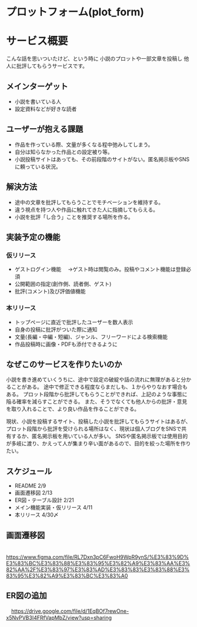 # プロットフォーム(plot_form)
# サービス概要
こんな話を思いついたけど、という時に
小説のプロットや一部文章を投稿し
他人に批評してもらうサービスです。

## メインターゲット
- 小説を書いている人
- 設定資料などが好きな読者

## ユーザーが抱える課題
- 作品を作っている際、文量が多くなる程中弛みしてしまう。
- 自分は知らなかった作品との設定被り等。
- 小説投稿サイトはあっても、その前段階のサイトがない。匿名掲示板やSNSに頼っている状況。

## 解決方法
- 途中の文章を批評してもらうことでモチベーションを維持する。
- 違う視点を持つ人や作品に触れてきた人に指摘してもらえる。
- 小説を批評「し合う」ことを推奨する場所を作る。

## 実装予定の機能
### 仮リリース
- ゲストログイン機能
　→ゲスト時は閲覧のみ。投稿やコメント機能は登録必須
- 公開範囲の指定(創作側、読者側、ゲスト)
- 批評(コメント)及び評価値機能

### 本リリース
- トップページに直近で批評したユーザーを数人表示
- 自身の投稿に批評がついた際に通知
- 文量(長編・中編・短編)、ジャンル、フリーワードによる検索機能
- 作品投稿時に画像・PDFも添付できるように

## なぜこのサービスを作りたいのか
小説を書き進めていくうちに、途中で設定の破綻や話の流れに無理があると分かることがある。
途中で修正できる程度ならまだしも、１からやりなおす場合もある。
プロット段階から批評してもらうことができれば、上記のような事態に陥る確率を減らすことができる。
また、そうでなくても他人からの批評・意見を取り入れることで、より良い作品を作ることができる。

現状、小説を投稿するサイト、投稿した小説を批評してもらうサイトはあるが、
プロット段階から批評を受けられる場所はなく、現状は個人ブログをSNSで共有するか、匿名掲示板を用いている人が多い。
SNSや匿名掲示板では使用目的が多岐に渡り、かえって人が集まり辛い面があるので、目的を絞った場所を作りたい。

## スケジュール
- README 2/9
- 画面遷移図 2/13
- ER図・テーブル設計 2/21
- メイン機能実装・仮リリース 4/11
- 本リリース 4/30〆

## 画面遷移図
　https://www.figma.com/file/RL7Dxn3pC6FwoH9WpR9ynS/%E3%83%9D%E3%83%BC%E3%83%88%E3%83%95%E3%82%A9%E3%83%AA%E3%82%AA%2F%E3%83%97%E3%83%AD%E3%83%83%E3%83%88%E3%83%95%E3%82%A9%E3%83%BC%E3%83%A0

## ER図の追加
　https://drive.google.com/file/d/1EqBOf7rewOne-x5NvPVB3I4FRfVapMbZ/view?usp=sharing
